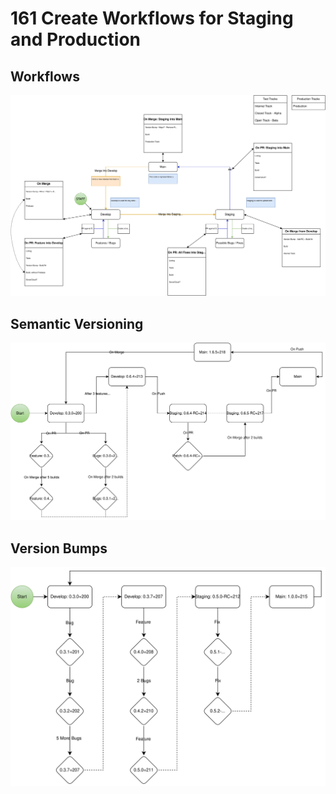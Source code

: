 # 161 Create Workflows for Staging and Production

## Workflows

![Workflows Refactor](workflows.svg)

## Semantic Versioning

![Semantic Labels](semantic_labels.svg)

## Version Bumps

![Version Bumps](version_bumps.svg)
